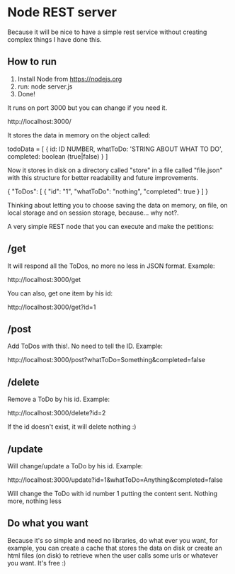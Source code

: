 # Node REST server

Because it will be nice to have a simple rest service without creating complex things I have done this.

## How to run

1. Install Node from https://nodejs.org
2. run: node server.js
3. Done!

It runs on port 3000 but you can change if you need it.

http://localhost:3000/

It stores the data in memory on the object called:

todoData = [
  {
    id: ID NUMBER,
    whatToDo: 'STRING ABOUT WHAT TO DO',
    completed: boolean (true|false)
  }
]

Now it stores in disk on a directory called "store" in a file called "file.json" with this structure for better readability and future improvements.

{
    "ToDos": [
        {
            "id": "1",
            "whatToDo": "nothing",
            "completed": true
        }
    ]
}

Thinking about letting you to choose saving the data on memory, on file, on local storage and on session storage, because... why not?.

A very simple REST node that you can execute and make the petitions:

## /get

It will respond all the ToDos, no more no less in JSON format. Example:

http://localhost:3000/get

You can also, get one item by his id:

http://localhost:3000/get?id=1

## /post

Add ToDos with this!. No need to tell the ID. Example:

http://localhost:3000/post?whatToDo=Something&completed=false

## /delete

Remove a ToDo by his id. Example:

http://localhost:3000/delete?id=2

If the id doesn't exist, it will delete nothing :)

## /update

Will change/update a ToDo by his id. Example:

http://localhost:3000/update?id=1&whatToDo=Anything&completed=false

Will change the ToDo with id number 1 putting the content sent. Nothing more, nothing less

## Do what you want

Because it's so simple and need no libraries, do what ever you want, for example, you can create a cache that stores the data on disk or create an html files (on disk) to retrieve when the user calls some urls or whatever you want. It's free :)
